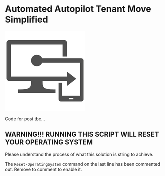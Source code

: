 # Automated Autopilot Tenant Move Simplified

![Intune](Intune.png)

Code for post tbc...

<!--
[markkerry.github.io - automated-autopilot-tenant-move-part2](https://markkerry.github.io/posts/automated-autopilot-tenant-move-part2/)
-->

## WARNING!!! RUNNING THIS SCRIPT WILL RESET YOUR OPERATING SYSTEM

Please understand the process of what this solution is string to achieve.

The `Reset-OperatingSystem` command on the last line has been commented out. Remove to comment to enable it.